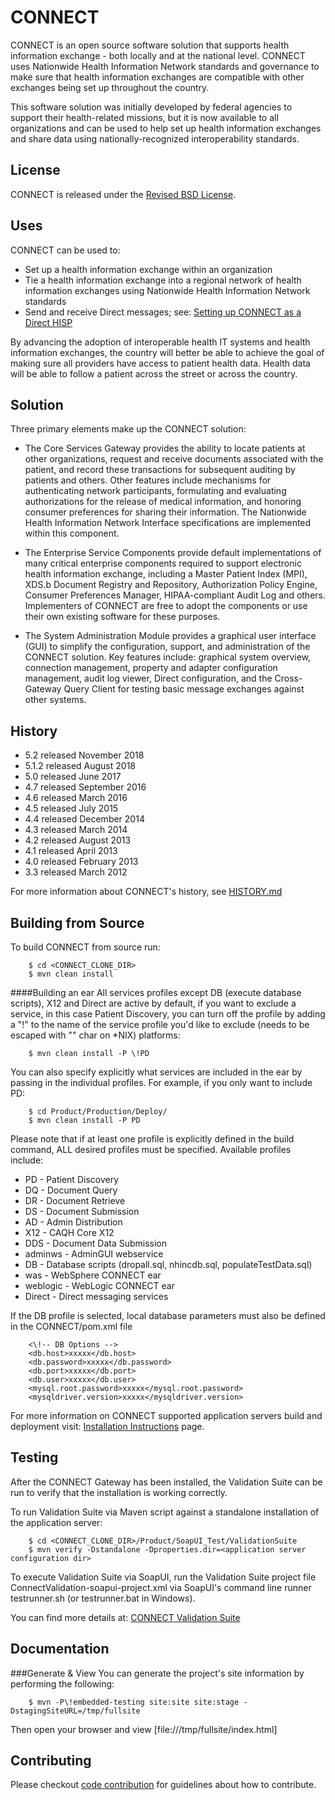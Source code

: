 CONNECT
=======

CONNECT is an open source software solution that supports health information exchange - both locally and at the national level. CONNECT uses Nationwide Health Information Network standards and governance to make sure that health information exchanges are compatible with other exchanges being set up throughout the country.

This software solution was initially developed by federal agencies to support their health-related missions, but it is now available to all organizations and can be used to help set up health information exchanges and share data using nationally-recognized interoperability standards.

License
-------

CONNECT is released under the [Revised BSD License](https://connectopensource.atlassian.net/wiki/x/mQCD).

Uses
----
CONNECT can be used to:

* Set up a health information exchange within an organization
* Tie a health information exchange into a regional network of health information exchanges using Nationwide Health Information Network standards
* Send and receive Direct messages; see: [Setting up CONNECT as a Direct HISP](/Product/Production/Services/DirectCore/README.md)

By advancing the adoption of interoperable health IT systems and health information exchanges, the country will better be able to achieve the goal of making sure all providers have access to patient health data. Health data will be able to follow a patient across the street or across the country.

Solution
--------
Three primary elements make up the CONNECT solution:

* The Core Services Gateway provides the ability to locate patients at other organizations, request and receive documents associated with the patient, and record these transactions for subsequent auditing by patients and others. Other features include mechanisms for authenticating network participants, formulating and evaluating authorizations for the release of medical information, and honoring consumer preferences for sharing their information. The Nationwide Health Information Network Interface specifications are implemented within this component.

* The Enterprise Service Components provide default implementations of many critical enterprise components required to support electronic health information exchange, including a Master Patient Index (MPI), XDS.b Document Registry and Repository, Authorization Policy Engine, Consumer Preferences Manager, HIPAA-compliant Audit Log and others. Implementers of CONNECT are free to adopt the components or use their own existing software for these purposes.

* The System Administration Module provides a graphical user interface (GUI) to simplify the configuration, support, and administration of the CONNECT solution. Key features include: graphical system overview, connection management, property and adapter configuration management, audit log viewer, Direct configuration, and the Cross-Gateway Query Client for testing basic message exchanges against other systems.

History
-------
* 5.2 released November 2018
* 5.1.2 released August 2018
* 5.0 released June 2017
* 4.7 released September 2016
* 4.6 released March 2016
* 4.5 released July 2015
* 4.4 released December 2014
* 4.3 released March 2014
* 4.2 released August 2013
* 4.1 released April 2013
* 4.0 released February 2013
* 3.3 released March 2012

For more information about CONNECT's history, see [HISTORY.md](./HISTORY.md)

Building from Source
---------------
To build CONNECT from source run:

        $ cd <CONNECT_CLONE_DIR>
        $ mvn clean install

####Building an ear
All services profiles except DB (execute database scripts), X12 and Direct are active by default, if you want to exclude a service, in this case Patient Discovery, you can turn off the profile by adding a "!" to the name of the service profile you'd like to exclude (needs to be escaped with "\" char on *NIX) platforms:

        $ mvn clean install -P \!PD

You can also specify explicitly what services are included in the ear by passing in the individual profiles.  For example, if you only want to include PD:

        $ cd Product/Production/Deploy/
        $ mvn clean install -P PD
		
Please note that if at least one profile is explicitly defined in the build command, ALL desired profiles must be specified. Available profiles include:

* PD - Patient Discovery
* DQ - Document Query
* DR - Document Retrieve
* DS - Document Submission
* AD - Admin Distribution
* X12 - CAQH Core X12
* DDS - Document Data Submission
* adminws - AdminGUI webservice
* DB - Database scripts (dropall.sql, nhincdb.sql, populateTestData.sql)
* was - WebSphere CONNECT ear
* weblogic - WebLogic CONNECT ear
* Direct - Direct messaging services

If the DB profile is selected, local database parameters must also be defined in the CONNECT/pom.xml file

		<\!-- DB Options -->
        <db.host>xxxxx</db.host>
        <db.password>xxxxx</db.password>
        <db.port>xxxxx</db.port>
        <db.user>xxxxx</db.user>
        <mysql.root.password>xxxxx</mysql.root.password>
        <mysqldriver.version>xxxxx</mysqldriver.version>

For more information on CONNECT supported application servers build and deployment visit: [Installation Instructions](https://connectopensource.atlassian.net/wiki/x/uyYCBw) page.
       

Testing
-------
After the CONNECT Gateway has been installed, the Validation Suite can be run to verify that the installation is working correctly. 

To run Validation Suite via Maven script against a standalone installation of the application server:

        $ cd <CONNECT_CLONE_DIR>/Product/SoapUI_Test/ValidationSuite
        $ mvn verify -Dstandalone -Dproperties.dir=<application server configuration dir>

To execute Validation Suite via SoapUI, run the Validation Suite project file ConnectValidation-soapui-project.xml via SoapUI's command line runner testrunner.sh (or testrunner.bat in Windows).

You can find more details at: [CONNECT Validation Suite](https://connectopensource.atlassian.net/wiki/x/I4Ch)


Documentation
-------------

###Generate & View
You can generate the project's site information by performing the following: 

        $ mvn -P\!embedded-testing site:site site:stage -DstagingSiteURL=/tmp/fullsite

Then open your browser and view [file:///tmp/fullsite/index.html]

Contributing
------------

Please checkout [code contribution](https://connectopensource.atlassian.net/wiki/x/7gCD) for guidelines about how to contribute.
